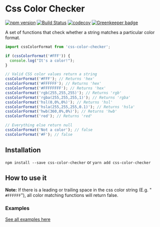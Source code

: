 # Css Color Checker
[![npm version](https://badge.fury.io/js/css-color-checker.svg)](https://badge.fury.io/js/css-color-checker) 
[![Build Status](https://travis-ci.org/PatrickShaw/css-color-checker.svg?branch=master)](https://travis-ci.org/PatrickShaw/css-color-checker) 
[![codecov](https://codecov.io/gh/PatrickShaw/css-color-checker/branch/master/graph/badge.svg)](https://codecov.io/gh/PatrickShaw/css-color-checker) 
[![Greenkeeper badge](https://badges.greenkeeper.io/PatrickShaw/css-color-checker.svg)](https://greenkeeper.io/)

A set of functions that check whether a string matches a particular color format.

```js
import cssColorFormat from 'css-color-checker';

if (cssColorFormat('#FFF')) {
  console.log("It's a color!");
}

// Valid CSS color values return a string
cssColorFormat('#FFF'); // Returns 'hex'
cssColorFormat('#FFFFFF'); // Returns 'hex'
cssColorFormat('#FFFFFFFF'); // Returns 'hex'
cssColorFormat('rgb(255,255,255)'); // Returns 'rgb'
cssColorFormat('rgba(255,255,255,1)'); // Returns 'rgba'
cssColorFormat('hsl(0,0%,0%)'); // Returns 'hsl'
cssColorFormat('hsla(255,255,255,0.1)'); // Returns 'hsla'
cssColorFormat('hwb(360,0%,0%)'); // Returns 'hwb'
cssColorFormat('red'); // Returns 'red'

// Everything else return null
cssColorFormat('Not a color'); // false
cssColorFormat('#F'); // false
```


## Installation
`npm install --save css-color-checker` or `yarn add css-color-checker`

## How to use it
**Note:** If there is a leading or trailing space in the css color string (E.g. "` #FFFFFF`"), all color matching functions will return false.

### Examples
[See all examples here](EXAMPLES.md)
